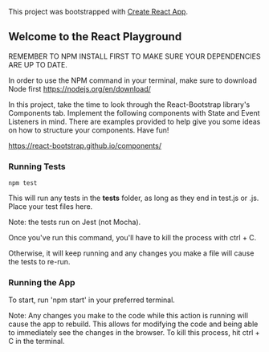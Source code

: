 This project was bootstrapped with [Create React App](https://github.com/facebook/create-react-app).
## Welcome to the React Playground

REMEMBER TO NPM INSTALL FIRST TO MAKE SURE YOUR DEPENDENCIES ARE UP TO DATE.

In order to use the NPM command in your terminal, make sure to download Node first https://nodejs.org/en/download/

In this project, take the time to look through the React-Bootstrap library's Components tab. Implement the following components with State and Event Listeners in mind.  There are examples provided to help give you some ideas on how to structure your components. Have fun!

https://react-bootstrap.github.io/components/



### Running Tests

```console
npm test 
```

This will run any tests in the __tests__ folder, as long as they end in test.js or .js. Place your test files here. 

Note: the tests run on Jest (not Mocha). 

Once you've run this command, you'll have to kill the process with ctrl + C. 

Otherwise, it will keep running and any changes you make a file will cause the tests to re-run.


### Running the App

To start, run 'npm start' in your preferred terminal.

Note: Any changes you make to the code while this action is running will cause the app to rebuild. This allows for modifying the code and being able to immediately see the changes in the browser. To kill this process, hit ctrl + C in the terminal.